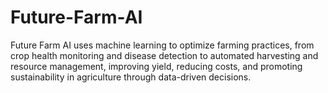 # Future-Farm-AI
Future Farm AI uses machine learning to optimize farming practices, from crop health monitoring and disease detection to automated harvesting and resource management, improving yield, reducing costs, and promoting sustainability in agriculture through data-driven decisions.
